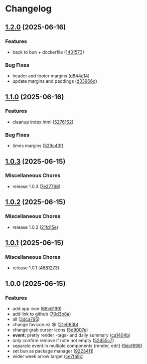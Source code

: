# Changelog

## [1.2.0](https://github.com/meeehdi-dev/tt/compare/v1.1.0...v1.2.0) (2025-06-16)


### Features

* back to bun + dockerfile ([1431573](https://github.com/meeehdi-dev/tt/commit/1431573418e59ddca6e6b2c28cc813cd1a0b91f4))


### Bug Fixes

* header and footer margins ([d844c14](https://github.com/meeehdi-dev/tt/commit/d844c149a8db63abfc6e16e8a116b76f718acf8b))
* update margins and paddings ([d33966d](https://github.com/meeehdi-dev/tt/commit/d33966d8d17008a392cd766682270516e0cffa44))

## [1.1.0](https://github.com/meeehdi-dev/tt/compare/v1.0.3...v1.1.0) (2025-06-16)


### Features

* cleanup index.html ([5276162](https://github.com/meeehdi-dev/tt/commit/527616280530605bb5f0fc7df3faf407898bc587))


### Bug Fixes

* times margins ([529c43f](https://github.com/meeehdi-dev/tt/commit/529c43f3ef1766d1fd7d8bcf603d817933c99279))

## [1.0.3](https://github.com/meeehdi-dev/tt/compare/v1.0.2...v1.0.3) (2025-06-15)


### Miscellaneous Chores

* release 1.0.3 ([7e27766](https://github.com/meeehdi-dev/tt/commit/7e27766e914f368c7234127d9cad29a3da7c7548))

## [1.0.2](https://github.com/meeehdi-dev/tt/compare/v1.0.1...v1.0.2) (2025-06-15)


### Miscellaneous Chores

* release 1.0.2 ([21fd15e](https://github.com/meeehdi-dev/tt/commit/21fd15ead121849262b7d467caf4cfaa01bcbd3b))

## [1.0.1](https://github.com/meeehdi-dev/tt/compare/v1.0.0...v1.0.1) (2025-06-15)


### Miscellaneous Chores

* release 1.0.1 ([4681273](https://github.com/meeehdi-dev/tt/commit/4681273ca77b0a2adef99ff9dbedee16e4a5f61a))

## 1.0.0 (2025-06-15)


### Features

* add app icon ([68c6199](https://github.com/meeehdi-dev/tt/commit/68c61997a48c1aa37daf78a15665f4b78882a642))
* add link to github ([70d3b8a](https://github.com/meeehdi-dev/tt/commit/70d3b8ab2e35bcbccc809e7606b3fc63c1817c3d))
* all ([3dca795](https://github.com/meeehdi-dev/tt/commit/3dca7956ba50989118d7b409a4473b1bd813b1ba))
* change favicon ez :sunglasses: ([21e063b](https://github.com/meeehdi-dev/tt/commit/21e063b5c735a8b9eea7f5ea66d7bee520b22364))
* change grab cursor icons ([5d9007e](https://github.com/meeehdi-dev/tt/commit/5d9007eb66e515bcc3788212f091f40da366fd60))
* **event:** pretty render -tags- and daily summary ([ca1404b](https://github.com/meeehdi-dev/tt/commit/ca1404b7c3dc03fc3c50434f5b546503f62d669d))
* only confirm remove if note not empty ([52455c7](https://github.com/meeehdi-dev/tt/commit/52455c7b12a34c1762e24a4e9334996d635a484b))
* separate event in multiple components (render, edit) ([9dcf696](https://github.com/meeehdi-dev/tt/commit/9dcf696f0a4a86093ba3ce412ef5a7d36e070865))
* set bun as package manager ([92234f1](https://github.com/meeehdi-dev/tt/commit/92234f16fdc22119247e6965547beb4fd3da7f7b))
* wider week arrow target ([ce7fa9c](https://github.com/meeehdi-dev/tt/commit/ce7fa9c17c2c9e7a79636455c4be4ee2580069a3))
